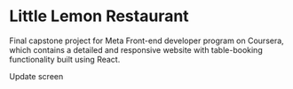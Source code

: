 # Little Lemon Restaurant

Final capstone project for Meta Front-end developer program on Coursera, which contains a detailed and responsive website with table-booking functionality built using React.

Update screen

